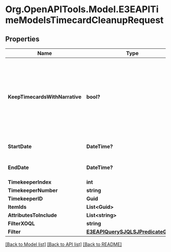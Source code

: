 
# Org.OpenAPITools.Model.E3EAPITimeModelsTimecardCleanupRequest

## Properties

Name | Type | Description | Notes
------------ | ------------- | ------------- | -------------
**KeepTimecardsWithNarrative** | **bool?** | Gets or sets a value indicating whether timecards with Narrative populated (in addition to Work Hours) should be kept during cleanup.  If not supplied, then the behaviour will depend on Billing system option &#39;time_entry_cleanup&#39;. | [optional] 
**StartDate** | **DateTime?** | Gets or sets the StartDate (WorkDate). | [optional] 
**EndDate** | **DateTime?** | Gets or sets the EndDate (WorkDate). | [optional] 
**TimekeeperIndex** | **int** |  | [optional] 
**TimekeeperNumber** | **string** |  | [optional] 
**TimekeeperID** | **Guid** |  | [optional] 
**ItemIds** | **List&lt;Guid&gt;** |  | [optional] 
**AttributesToInclude** | **List&lt;string&gt;** |  | [optional] 
**FilterXOQL** | **string** |  | [optional] 
**Filter** | [**E3EAPIQuerySJQLSJPredicateGroup**](E3EAPIQuerySJQLSJPredicateGroup.md) |  | [optional] 

[[Back to Model list]](../README.md#documentation-for-models)
[[Back to API list]](../README.md#documentation-for-api-endpoints)
[[Back to README]](../README.md)

